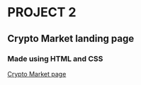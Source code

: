 
# PROJECT 2 

## Crypto Market landing page

### Made using HTML and CSS

[Crypto Market page](https://crypto-market-page.netlify.app/)